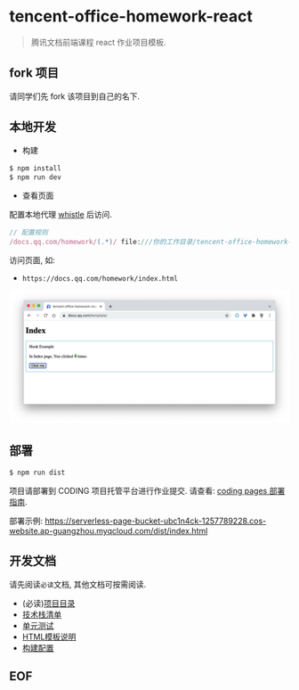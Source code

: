 # tencent-office-homework-react

> 腾讯文档前端课程 react 作业项目模板.

## fork 项目

请同学们先 fork 该项目到自己的名下.
## 本地开发

* 构建

```sh
$ npm install
$ npm run dev
```

* 查看页面

配置本地代理 [whistle](http://wproxy.org/whistle/install.html) 后访问.

```js
// 配置规则
/docs.qq.com/homework/(.*)/ file:///你的工作目录/tencent-office-homework-react/dist/$1
```

访问页面, 如:
* `https://docs.qq.com/homework/index.html`

![](https://github.com/CntChen/tencent-office-homework-react/blob/master/docs/demo-page.jpg?raw=true)

## 部署

```sh
$ npm run dist
```

项目请部署到 CODING 项目托管平台进行作业提交. 请查看: [coding pages 部署指南](https://doc.weixin.qq.com/doc/p/0459c07f788862895c32702e6a71957d94b769fa?dver=2.1.27248283).

部署示例: https://serverless-page-bucket-ubc1n4ck-1257789228.cos-website.ap-guangzhou.myqcloud.com/dist/index.html

## 开发文档

请先阅读`必读`文档, 其他文档可按需阅读.

* (必读)[项目目录](./docs/项目目录.md)
* [技术栈清单](./docs/技术栈清单.md)
* [单元测试](./docs/单元测试.md)
* [HTML模板说明](./docs/HTML模板说明.md)
* [构建配置](./docs/构建配置.md)

## EOF
